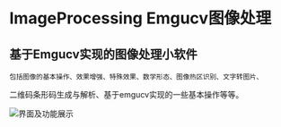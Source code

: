 
# ImageProcessing Emgucv图像处理

## 基于Emgucv实现的图像处理小软件

    包括图像的基本操作、效果增强、特殊效果、数学形态、图像热区识别、文字转图片、
二维码条形码生成与解析、基于emgucv实现的一些基本操作等等。

![界面及功能展示]( https://github.com/upwon/ImageProcessing-Emgucv-C-sharp/blob/master/Image%20Processing/showPic/show.gif )
